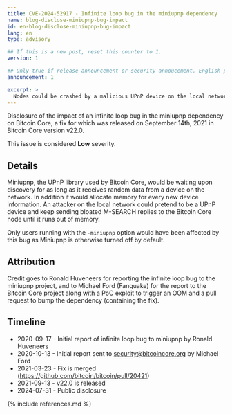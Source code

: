 ```yaml
---
title: CVE-2024-52917 - Infinite loop bug in the miniupnp dependency
name: blog-disclose-miniupnp-bug-impact
id: en-blog-disclose-miniupnp-bug-impact
lang: en
type: advisory

## If this is a new post, reset this counter to 1.
version: 1

## Only true if release announcement or security annoucement. English posts only
announcement: 1

excerpt: >
  Nodes could be crashed by a malicious UPnP device on the local network. A fix was released on September 14th, 2021 in Bitcoin Core v22.0.
---
```


Disclosure of the impact of an infinite loop bug in the miniupnp dependency on
Bitcoin Core, a fix for which was released on September 14th, 2021 in Bitcoin
Core version v22.0.

This issue is considered **Low** severity.

## Details

Miniupnp, the UPnP library used by Bitcoin Core, would be waiting upon
discovery for as long as it receives random data from a device on the network.
In addition it would allocate memory for every new device information. An
attacker on the local network could pretend to be a UPnP device and keep
sending bloated M-SEARCH replies to the Bitcoin Core node until it runs out of
memory.

Only users running with the <code>-miniupnp</code> option would have been
affected by this bug as Miniupnp is otherwise turned off by default.

## Attribution

Credit goes to Ronald Huveneers for reporting the infinite loop bug to the
miniupnp project, and to Michael Ford (Fanquake) for the report to the Bitcoin
Core project along with a PoC exploit to trigger an OOM and a pull request to
bump the dependency (containing the fix).

## Timeline

* 2020-09-17 - Initial report of infinite loop bug to miniupnp by Ronald Huveneers
* 2020-10-13 - Initial report sent to security@bitcoincore.org by Michael Ford
* 2021-03-23 - Fix is merged (https://github.com/bitcoin/bitcoin/pull/20421)
* 2021-09-13 - v22.0 is released
* 2024-07-31 - Public disclosure

{% include references.md %}
